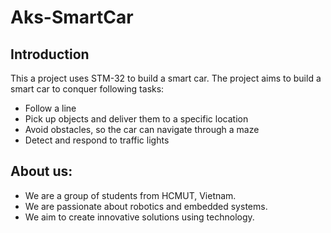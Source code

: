 # Aks-SmartCar


## Introduction
This a project uses STM-32 to build a smart car. The project aims to build a smart car to conquer following tasks:
  - Follow a line
  - Pick up objects and deliver them to a specific location
  - Avoid obstacles, so the car can navigate through a maze
  - Detect and respond to traffic lights
  

## About us:
  - We are a group of students from HCMUT, Vietnam.
  - We are passionate about robotics and embedded systems.
  - We aim to create innovative solutions using technology.